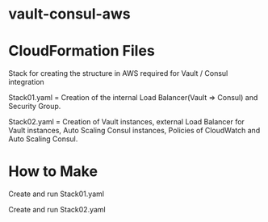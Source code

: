 # vault-consul-aws

# CloudFormation Files

Stack for creating the structure in AWS required for Vault / Consul integration

Stack01.yaml = Creation of the internal Load Balancer(Vault => Consul) and Security Group.

Stack02.yaml = Creation of Vault instances, external Load Balancer for Vault instances, Auto Scaling Consul instances, Policies of CloudWatch and Auto Scaling Consul.

# How to Make

Create and run Stack01.yaml

Create and run Stack02.yaml
